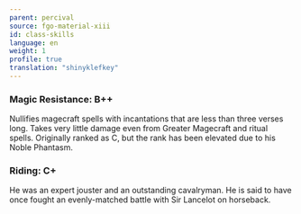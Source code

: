 ```yaml
---
parent: percival
source: fgo-material-xiii
id: class-skills
language: en
weight: 1
profile: true
translation: "shinyklefkey"
---
```


### Magic Resistance: B++

Nullifies magecraft spells with incantations that are less than three verses long.
Takes very little damage even from Greater Magecraft and ritual spells.
Originally ranked as C, but the rank has been elevated due to his Noble Phantasm.

### Riding: C+

He was an expert jouster and an outstanding cavalryman.
He is said to have once fought an evenly-matched battle with Sir Lancelot on horseback.
